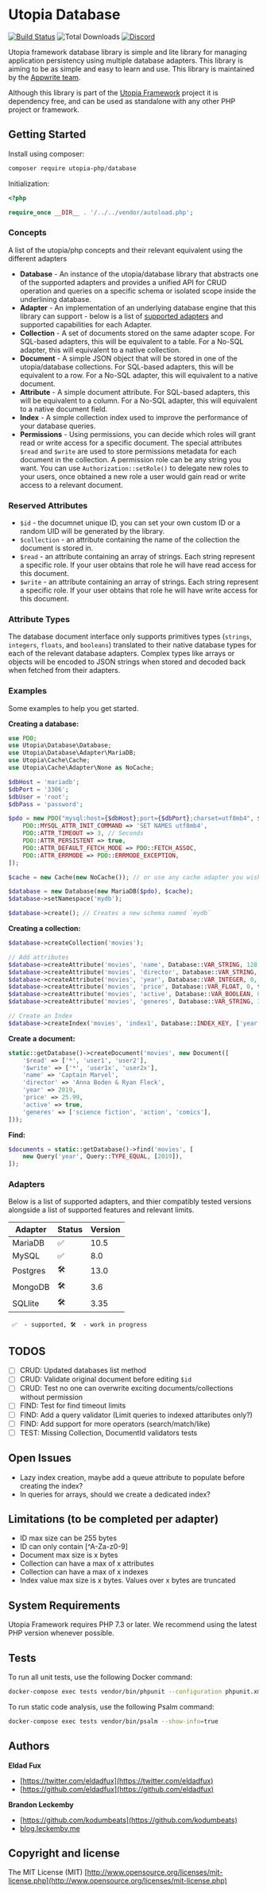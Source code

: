 # Utopia Database

[![Build Status](https://travis-ci.org/utopia-php/abuse.svg?branch=master)](https://travis-ci.com/utopia-php/database)
![Total Downloads](https://img.shields.io/packagist/dt/utopia-php/database.svg)
[![Discord](https://img.shields.io/discord/564160730845151244)](https://appwrite.io/discord)

Utopia framework database library is simple and lite library for managing application persistency using multiple database adapters. This library is aiming to be as simple and easy to learn and use. This library is maintained by the [Appwrite team](https://appwrite.io).

Although this library is part of the [Utopia Framework](https://github.com/utopia-php/framework) project it is dependency free, and can be used as standalone with any other PHP project or framework.

## Getting Started

Install using composer:
```bash
composer require utopia-php/database
```

Initialization:

```php
<?php

require_once __DIR__ . '/../../vendor/autoload.php';

```

### Concepts

A list of the utopia/php concepts and their relevant equivalent using the different adapters

- **Database** - An instance of the utopia/database library that abstracts one of the supported adapters and provides a unified API for CRUD operation and queries on a specific schema or isolated scope inside the underlining database.
- **Adapter** - An implementation of an underlying database engine that this library can support - below is a list of [supported adapters](#supported-adapters) and supported capabilities for each Adapter.
- **Collection** - A set of documents stored on the same adapter scope. For SQL-based adapters, this will be equivalent to a table. For a No-SQL adapter, this will equivalent to a native collection.
- **Document** - A simple JSON object that will be stored in one of the utopia/database collections. For SQL-based adapters, this will be equivalent to a row. For a No-SQL adapter, this will equivalent to a native document.
- **Attribute** - A simple document attribute. For SQL-based adapters, this will be equivalent to a column. For a No-SQL adapter, this will equivalent to a native document field.
- **Index** - A simple collection index used to improve the performance of your database queries.
- **Permissions** - Using permissions, you can decide which roles will grant read or write access for a specific document. The special attributes `$read` and `$write` are used to store permissions metadata for each document in the collection. A permission role can be any string you want. You can use `Authorization::setRole()` to delegate new roles to your users, once obtained a new role a user would gain read or write access to a relevant document.

### Reserved Attributes

- `$id` - the documnet unique ID, you can set your own custom ID or a random UID will be generated by the library.
- `$collection` - an attribute containing the name of the collection the document is stored in.
- `$read` - an attribute containing an array of strings. Each string represent a specific role. If your user obtains that role he will have read access for this document.
- `$write` - an attribute containing an array of strings. Each string represent a specific role. If your user obtains that role he will have write access for this document.

### Attribute Types

The database document interface only supports primitives types (`strings`, `integers`, `floats`, and `booleans`) translated to their native database types for each of the relevant database adapters. Complex types like arrays or objects will be encoded to JSON strings when stored and decoded back when fetched from their adapters.

### Examples

Some examples to help you get started.

**Creating a database:**

```php
use PDO;
use Utopia\Database\Database;
use Utopia\Database\Adapter\MariaDB;
use Utopia\Cache\Cache;
use Utopia\Cache\Adapter\None as NoCache;

$dbHost = 'mariadb';
$dbPort = '3306';
$dbUser = 'root';
$dbPass = 'password';

$pdo = new PDO("mysql:host={$dbHost};port={$dbPort};charset=utf8mb4", $dbUser, $dbPass, [
    PDO::MYSQL_ATTR_INIT_COMMAND => 'SET NAMES utf8mb4',
    PDO::ATTR_TIMEOUT => 3, // Seconds
    PDO::ATTR_PERSISTENT => true,
    PDO::ATTR_DEFAULT_FETCH_MODE => PDO::FETCH_ASSOC,
    PDO::ATTR_ERRMODE => PDO::ERRMODE_EXCEPTION,
]);

$cache = new Cache(new NoCache()); // or use any cache adapter you wish

$database = new Database(new MariaDB($pdo), $cache);
$database->setNamespace('mydb');

$database->create(); // Creates a new schema named `mydb`
```

**Creating a collection:**

```php
$database->createCollection('movies');

// Add attributes
$database->createAttribute('movies', 'name', Database::VAR_STRING, 128, true);
$database->createAttribute('movies', 'director', Database::VAR_STRING, 128, true);
$database->createAttribute('movies', 'year', Database::VAR_INTEGER, 0, true);
$database->createAttribute('movies', 'price', Database::VAR_FLOAT, 0, true);
$database->createAttribute('movies', 'active', Database::VAR_BOOLEAN, 0, true);
$database->createAttribute('movies', 'generes', Database::VAR_STRING, 32, true, true, true);

// Create an Index
$database->createIndex('movies', 'index1', Database::INDEX_KEY, ['year'], [128], [Database::ORDER_ASC]);
```

**Create a document:**

```php
static::getDatabase()->createDocument('movies', new Document([
    '$read' => ['*', 'user1', 'user2'],
    '$write' => ['*', 'user1x', 'user2x'],
    'name' => 'Captain Marvel',
    'director' => 'Anna Boden & Ryan Fleck',
    'year' => 2019,
    'price' => 25.99,
    'active' => true,
    'generes' => ['science fiction', 'action', 'comics'],
]));
```

**Find:**

```php
$documents = static::getDatabase()->find('movies', [
    new Query('year', Query::TYPE_EQUAL, [2019]),
]);
```

### Adapters

Below is a list of supported adapters, and thier compatibly tested versions alongside a list of supported features and relevant limits.

| Adapter | Status | Version |
|---------|---------|---|
| MariaDB | ✅ | 10.5 |
| MySQL | ✅ | 8.0 |
| Postgres | 🛠 | 13.0 |
| MongoDB | 🛠 | 3.6 |
| SQLlite | 🛠 | 3.35 |

` ✅  - supported, 🛠  - work in progress`

## TODOS

- [ ] CRUD: Updated databases list method
- [ ] CRUD: Validate original document before editing `$id`
- [ ] CRUD: Test no one can overwrite exciting documents/collections without permission
- [ ] FIND: Test for find timeout limits
- [ ] FIND: Add a query validator (Limit queries to indexed attaributes only?)
- [ ] FIND: Add support for more operators (search/match/like)
- [ ] TEST: Missing Collection, DocumentId validators tests

## Open Issues

- Lazy index creation, maybe add a queue attribute to populate before creating the index?
- In queries for arrays, should we create a dedicated index?

## Limitations (to be completed per adapter)

- ID max size can be 255 bytes
- ID can only contain [^A-Za-z0-9]
- Document max size is x bytes
- Collection can have a max of x attributes
- Collection can have a max of x indexes
- Index value max size is x bytes. Values over x bytes are truncated

## System Requirements

Utopia Framework requires PHP 7.3 or later. We recommend using the latest PHP version whenever possible.

## Tests

To run all unit tests, use the following Docker command:

```bash
docker-compose exec tests vendor/bin/phpunit --configuration phpunit.xml tests
```

To run static code analysis, use the following Psalm command:

```bash
docker-compose exec tests vendor/bin/psalm --show-info=true
```
## Authors

**Eldad Fux**

+ [https://twitter.com/eldadfux](https://twitter.com/eldadfux)
+ [https://github.com/eldadfux](https://github.com/eldadfux)

**Brandon Leckemby**

+ [https://github.com/kodumbeats](https://github.com/kodumbeats)
+ [blog.leckemby.me](blog.leckemby.me)

## Copyright and license

The MIT License (MIT) [http://www.opensource.org/licenses/mit-license.php](http://www.opensource.org/licenses/mit-license.php)
